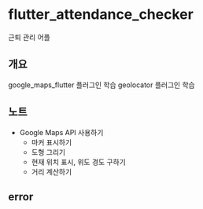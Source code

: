 # flutter_attendance_checker

근퇴 관리 어플

## 개요

google_maps_flutter 플러그인 학습
geolocator 플러그인 학습

## 노트

- Google Maps API 사용하기
  - 마커 표시하기
  - 도형 그리기
  - 현재 위치 표시, 위도 경도 구하기
  - 거리 계산하기

## error
